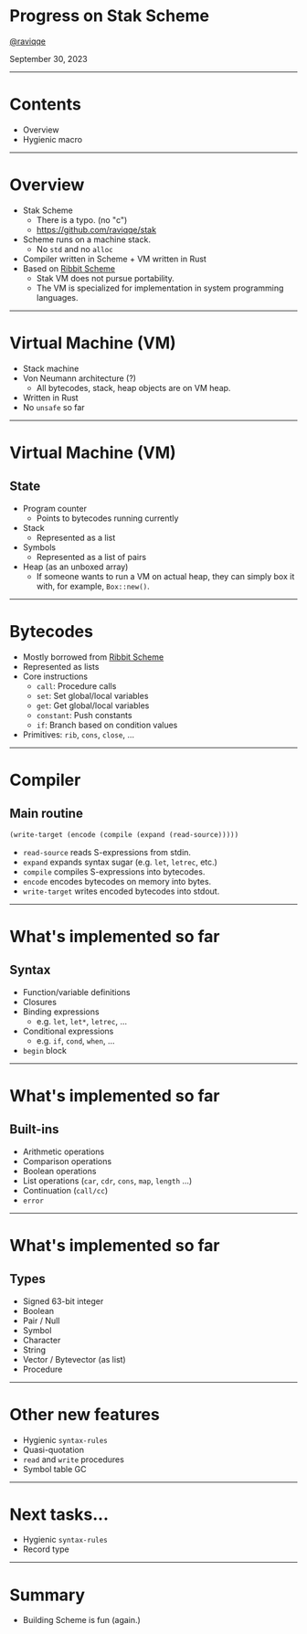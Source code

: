 # Progress on Stak Scheme

[@raviqqe](https://github.com/raviqqe)

September 30, 2023

---

# Contents

- Overview
- Hygienic macro

---

# Overview

- Stak Scheme
  - There is a typo. (no "c")
  - https://github.com/raviqqe/stak
- Scheme runs on a machine stack.
  - No `std` and no `alloc`
- Compiler written in Scheme + VM written in Rust
- Based on [Ribbit Scheme][ribbit]
  - Stak VM does not pursue portability.
  - The VM is specialized for implementation in system programming languages.

---

# Virtual Machine (VM)

- Stack machine
- Von Neumann architecture (?)
  - All bytecodes, stack, heap objects are on VM heap.
- Written in Rust
- No `unsafe` so far

---

# Virtual Machine (VM)

## State

- Program counter
  - Points to bytecodes running currently
- Stack
  - Represented as a list
- Symbols
  - Represented as a list of pairs
- Heap (as an unboxed array)
  - If someone wants to run a VM on actual heap, they can simply box it with, for example, `Box::new()`.

---

# Bytecodes

- Mostly borrowed from [Ribbit Scheme][ribbit]
- Represented as lists
- Core instructions
  - `call`: Procedure calls
  - `set`: Set global/local variables
  - `get`: Get global/local variables
  - `constant`: Push constants
  - `if`: Branch based on condition values
- Primitives: `rib`, `cons`, `close`, ...

---

# Compiler

## Main routine

```scheme
(write-target (encode (compile (expand (read-source)))))
```

- `read-source` reads S-expressions from stdin.
- `expand` expands syntax sugar (e.g. `let`, `letrec`, etc.)
- `compile` compiles S-expressions into bytecodes.
- `encode` encodes bytecodes on memory into bytes.
- `write-target` writes encoded bytecodes into stdout.

---

# What's implemented so far

## Syntax

- Function/variable definitions
- Closures
- Binding expressions
  - e.g. `let`, `let*`, `letrec`, ...
- Conditional expressions
  - e.g. `if`, `cond`, `when`, ...
- `begin` block

---

# What's implemented so far

## Built-ins

- Arithmetic operations
- Comparison operations
- Boolean operations
- List operations (`car`, `cdr`, `cons`, `map`, `length` ...)
- Continuation (`call/cc`)
- `error`

---

# What's implemented so far

## Types

- Signed 63-bit integer
- Boolean
- Pair / Null
- Symbol
- Character
- String
- Vector / Bytevector (as list)
- Procedure

---

# Other new features

- Hygienic `syntax-rules`
- Quasi-quotation
- `read` and `write` procedures
- Symbol table GC

---

# Next tasks...

- Hygienic `syntax-rules`
- Record type

---

# Summary

- Building Scheme is fun (again.)

[ribbit]: https://github.com/udem-dlteam/ribbit/tree/main
